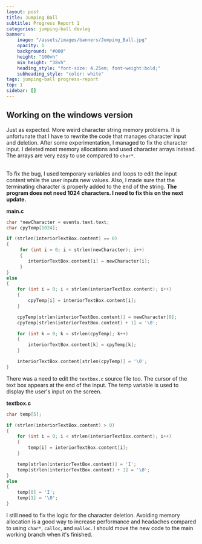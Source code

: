 ```yaml
---
layout: post
title: Jumping Ball
subtitle: Progress Report 1
categories: jumping-ball devlog
banner:
    image: "/assets/images/banners/Jumping_Ball.jpg"
    opacity: 1
    background: "#000"
    height: "100vh"
    min_height: "38vh"
    heading_style: "font-size: 4.25em; font-weight:bold;"
    subheading_style: "color: white"
tags: jumping-ball progress-report
top: 1
sidebar: []
---
```


## Working on the windows version

Just as expected. More weird character string memory problems. It is unfortunate that I have to rewrite the code
that manages character input and deletion. After some experimentation, I managed to fix the character input.
I deleted most memory allocations and used character arrays instead. The arrays are very easy to use compared to 
`char*`.
<br>
<br>

To fix the bug, I used temporary variables and loops to edit the input content while the user inputs new values. Also, I made sure that
the terminating character is properly added to the end of the string. **The program does not need 1024 characters. I need
to fix this on the next update.**

**main.c**
```c
char *newCharacter = events.text.text;
char cpyTemp[1024];

if (strlen(interiorTextBox.content) == 0)
{
     for (int i = 0; i < strlen(newCharacter); i++)
     {
        interiorTextBox.content[i] = newCharacter[i];
     }
}
else
{
    for (int i = 0; i < strlen(interiorTextBox.content); i++)
    {
        cpyTemp[i] = interiorTextBox.content[i];
    }

    cpyTemp[strlen(interiorTextBox.content)] = newCharacter[0];
    cpyTemp[strlen(interiorTextBox.content) + 1] = '\0';

    for (int k = 0; k < strlen(cpyTemp); k++)
    {
        interiorTextBox.content[k] = cpyTemp[k];
    }

    interiorTextBox.content[strlen(cpyTemp)] = '\0';
}
```

There was a need to edit the `textbox.c` source file too. The cursor of the text box
appears at the end of the input. The temp variable is used to display the user's input on the screen.

**textbox.c**
```c
char temp[5];

if (strlen(interiorTextBox.content) > 0)
{
    for (int i = 0; i < strlen(interiorTextBox.content); i++)
    {
        temp[i] = interiorTextBox.content[i];
    }

    temp[strlen(interiorTextBox.content)] = 'I';
    temp[strlen(interiorTextBox.content) + 1] = '\0';
}
else
{
    temp[0] = 'I';
    temp[1] = '\0';
}
```

I still need to fix the logic for the character deletion. Avoiding memory allocation is a good way to increase performance and headaches compared to 
using `char*`, `calloc`, and `malloc`. I should move the new code to the main working branch when it's finished.